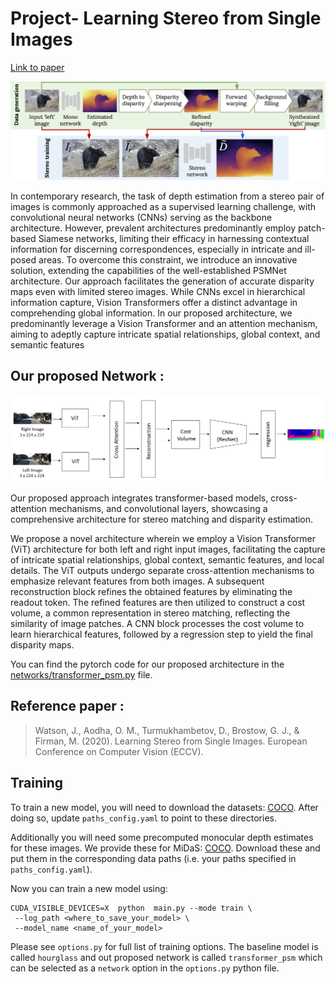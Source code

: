 # Project- Learning Stereo from Single Images
[Link to paper](https://arxiv.org/abs/2008.01484)  

<p align="center">
  <img src="assets/method.png" alt="Overview of our stereo data generation approach" width="600" />
</p>

In contemporary research, the task of depth estimation from a stereo pair of images is commonly approached
as a supervised learning challenge, with convolutional neural
networks (CNNs) serving as the backbone architecture. However, prevalent architectures predominantly employ patch-based
Siamese networks, limiting their efficacy in harnessing contextual information for discerning correspondences, especially in
intricate and ill-posed areas. To overcome this constraint, we
introduce an innovative solution, extending the capabilities of the
well-established PSMNet architecture. Our approach facilitates
the generation of accurate disparity maps even with limited stereo
images. While CNNs excel in hierarchical information capture,
Vision Transformers offer a distinct advantage in comprehending
global information. In our proposed architecture, we predominantly leverage a Vision Transformer and an attention mechanism, aiming to adeptly capture intricate spatial relationships,
global context, and semantic features

## Our proposed Network :

<p align="center">
  <img src="assets/Our_architecture.jpg" alt="Our proposed Network" width="600" />
</p>

Our proposed approach integrates transformer-based models, cross-attention mechanisms, and convolutional layers, showcasing a comprehensive architecture for stereo matching and disparity estimation.

We propose a novel architecture wherein we employ a
Vision Transformer (ViT) architecture for both left and right
input images, facilitating the capture of intricate spatial relationships,
global context, semantic features, and local details.
The ViT outputs undergo separate cross-attention mechanisms
to emphasize relevant features from both images. A subsequent
reconstruction block refines the obtained features by eliminating
the readout token. The refined features are then utilized
to construct a cost volume, a common representation in stereo
matching, reflecting the similarity of image patches. A CNN
block processes the cost volume to learn hierarchical features,
followed by a regression step to yield the final disparity maps.

You can find the pytorch code for our proposed architecture in the [networks/transformer_psm.py](networks/transformer_psm.py) file.

## Reference paper : 
> Watson, J., Aodha, O. M., Turmukhambetov, D., Brostow, G. J., & Firman, M. (2020). Learning Stereo from Single Images. European Conference on Computer Vision (ECCV).

## Training

To train a new model, you will need to download the datasets: 
[COCO](https://github.com/nightrome/cocostuff). After doing so, update `paths_config.yaml` to point to these directories.
 
 Additionally you will need some precomputed monocular depth estimates for these images. 
 We provide these for MiDaS: [COCO](https://storage.googleapis.com/niantic-lon-static/research/stereo-from-mono/data/mscoco.zip).
 Download these and put them in the corresponding data paths (i.e. your paths specified in `paths_config.yaml`).
 
 Now you can train a new model using:
 ```
CUDA_VISIBLE_DEVICES=X  python  main.py --mode train \
  --log_path <where_to_save_your_model> \
  --model_name <name_of_your_model>

```
Please see `options.py` for full list of training options.
The baseline model is called `hourglass` and out proposed network is called `transformer_psm` which can be selected as a `network` option in the `options.py` python file. 

